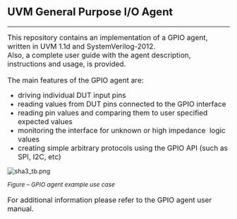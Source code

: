<h1><span style="font-size: 18pt;">UVM General Purpose I/O Agent</span></h1>
<hr />
<p><span style="font-size: 12pt;">This repository contains an implementation of a GPIO agent, written in UVM 1.1d and SystemVerilog-2012.</span><br /><span style="font-size: 12pt;">Also, a complete user guide with the agent description, instructions and usage, is provided.</span><br /><br /><span style="font-size: 12pt;">The main features of the GPIO agent are:</span></p>
<ul>
<li><span style="font-size: 12pt;">driving individual DUT input pins</span></li>
<li><span style="font-size: 12pt;">reading values from DUT pins connected to the GPIO interface</span></li>
<li><span style="font-size: 12pt;">reading pin values and comparing them to user specified expected values</span></li>
<li><span style="font-size: 12pt;">monitoring the interface for unknown or high impedance &nbsp;logic values</span></li>
<li><span style="font-size: 12pt;">creating simple arbitrary protocols using the GPIO API (such as SPI, I2C, etc)</span></li>
</ul>

![sha3_tb.png](https://s30.postimg.org/bv43kvqu9/this.png)

<p class="western"><em><span style="font-size: 10pt;">Figure &ndash; GPIO agent example use case</span></em><br /><br /><span style="font-size: 12pt;">For additional information please refer to the GPIO agent user manual.</span></p>
